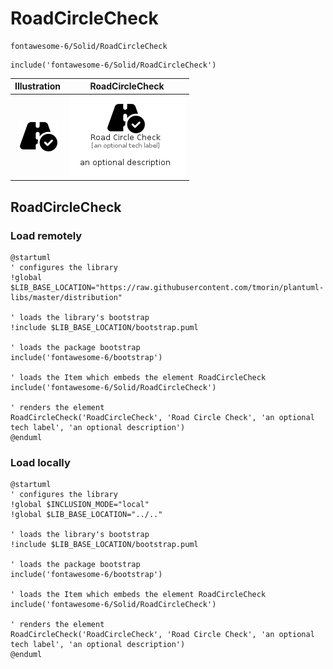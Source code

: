 # RoadCircleCheck


```text
fontawesome-6/Solid/RoadCircleCheck
```

```text
include('fontawesome-6/Solid/RoadCircleCheck')
```



| Illustration | RoadCircleCheck |
| :---: | :---: |
| ![illustration for Illustration](../../fontawesome-6/Solid/RoadCircleCheck.png) | ![illustration for RoadCircleCheck](../../fontawesome-6/Solid/RoadCircleCheck.Local.png) |




## RoadCircleCheck

### Load remotely
```plantuml
@startuml
' configures the library
!global $LIB_BASE_LOCATION="https://raw.githubusercontent.com/tmorin/plantuml-libs/master/distribution"

' loads the library's bootstrap
!include $LIB_BASE_LOCATION/bootstrap.puml

' loads the package bootstrap
include('fontawesome-6/bootstrap')

' loads the Item which embeds the element RoadCircleCheck
include('fontawesome-6/Solid/RoadCircleCheck')

' renders the element
RoadCircleCheck('RoadCircleCheck', 'Road Circle Check', 'an optional tech label', 'an optional description')
@enduml
```

### Load locally
```plantuml
@startuml
' configures the library
!global $INCLUSION_MODE="local"
!global $LIB_BASE_LOCATION="../.."

' loads the library's bootstrap
!include $LIB_BASE_LOCATION/bootstrap.puml

' loads the package bootstrap
include('fontawesome-6/bootstrap')

' loads the Item which embeds the element RoadCircleCheck
include('fontawesome-6/Solid/RoadCircleCheck')

' renders the element
RoadCircleCheck('RoadCircleCheck', 'Road Circle Check', 'an optional tech label', 'an optional description')
@enduml
```

